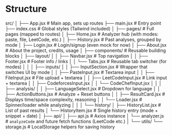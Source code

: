 # Structure
src/
│
├── App.jsx               # Main app, sets up routes
├── main.jsx              # Entry point
├── index.css             # Global styles (Tailwind included)
│
├── pages/                # Full pages (mapped to routes)
│   ├── Home.jsx          # Analyzer hub (with modes: paste, file, LeetCode, etc.)
│   ├── History.jsx       # Past analyses, grouped by mode
│   ├── Login.jsx         # Login/signup (even mock for now)
│   ├── About.jsx         # About the project, credits, usage
│
├── components/           # Reusable building blocks
│   ├── layout/
│   │   ├── Navbar.jsx    # Top navigation
│   │   ├── Footer.jsx    # Footer info / links
│   │   └── Tabs.jsx      # Reusable tab switcher (for modes)
│   │
│   ├── inputs/
│   │   ├── InputSection.jsx   # Wrapper that switches UI by mode
│   │   ├── PasteInput.jsx     # Textarea input
│   │   ├── FileInput.jsx      # File upload + textarea
│   │   ├── LeetCodeInput.jsx  # Link input + textarea
│   │   ├── CodeforcesInput.jsx
│   │   └── CodeChefInput.jsx
│   │
│   ├── analysis/
│   │   ├── LanguageSelect.jsx # Dropdown for language
│   │   ├── ActionButtons.jsx  # Analyze + Reset buttons
│   │   ├── ResultCard.jsx     # Displays time/space complexity, reasoning
│   │   └── Loader.jsx         # Spinner/loader while analyzing
│   │
│   └── history/
│       ├── HistoryList.jsx    # List of past results
│       └── HistoryItem.jsx    # Single history entry (mode + snippet + date)
│
├── api/
│   ├── api.js            # Axios instance
│   └── analyzer.js       # `analyzeCode` and future fetch functions (LeetCode etc.)
│
└── utils/
    └── storage.js        # LocalStorage helpers for saving history
